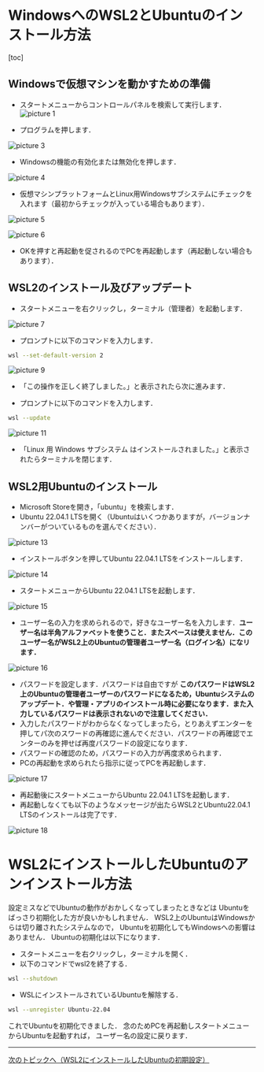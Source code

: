 # WindowsへのWSL2とUbuntuのインストール方法

[toc]

## Windowsで仮想マシンを動かすための準備

* スタートメニューからコントロールパネルを検索して実行します．
![picture 1](images/windows11_wsl2_install/20230319_085237.png)  

* プログラムを押します．

![picture 3](images/windows11_wsl2_install/20230319_085415.png)  

* Windowsの機能の有効化または無効化を押します．

![picture 4](images/windows11_wsl2_install/20230319_085436.png)  

* 仮想マシンプラットフォームとLinux用Windowsサブシステムにチェックを入れます（最初からチェックが入っている場合もあります）．

![picture 5](images/windows11_wsl2_install/20230319_085502.png)  

![picture 6](images/windows11_wsl2_install/20230319_085510.png)  


* OKを押すと再起動を促されるのでPCを再起動します（再起動しない場合もあります）．


## WSL2のインストール及びアップデート

* スタートメニューを右クリックし，ターミナル（管理者）を起動します．

![picture 7](images/windows11_wsl2_install/20230319_085530.png)  


* プロンプトに以下のコマンドを入力します．

```sh
wsl --set-default-version 2
```

![picture 9](images/windows11_wsl2_install/20230319_085601.png)  

* 「この操作を正しく終了しました。」と表示されたら次に進みます．

* プロンプトに以下のコマンドを入力します．
  
```sh
wsl --update
```

![picture 11](images/windows11_wsl2_install/20230319_085631.png)  

* 「Linux 用 Windows サブシステム はインストールされました。」と表示されたらターミナルを閉じます．

## WSL2用Ubuntuのインストール

* Microsoft Storeを開き，「ubuntu」を検索します．
* Ubuntu 22.04.1 LTSを開く（Ubuntuはいくつかありますが，バージョンナンバーがついているものを選んでください）．

![picture 13](images/windows11_wsl2_install/20230319_085658.png)  

* インストールボタンを押してUbuntu 22.04.1 LTSをインストールします．

![picture 14](images/windows11_wsl2_install/20230319_085714.png)  

* スタートメニューからUbuntu 22.04.1 LTSを起動します．

![picture 15](images/windows11_wsl2_install/20230319_085730.png)  

* ユーザー名の入力を求められるので，好きなユーザー名を入力します．__ユーザー名は半角アルファベットを使うこと．またスペースは使えません．このユーザー名がWSL2上のUbuntuの管理者ユーザー名（ログイン名）になリます．__

![picture 16](images/windows11_wsl2_install/20230319_085745.png)  

* パスワードを設定します．パスワードは自由ですが __このパスワードはWSL2上のUbuntuの管理者ユーザーのパスワードになるため，Ubuntuシステムのアップデート．や管理・アプリのインストール時に必要になります．また入力しているパスワードは表示されないので注意してください．__
* 入力したパスワードがわからなくなってしまったら，とりあえずエンターを押してパ次のスワードの再確認に進んでください．パスワードの再確認でエンターのみを押せば再度パスワードの設定になります．
* パスワードの確認のため，パスワードの入力が再度求められます．
* PCの再起動を求められたら指示に従ってPCを再起動します．

![picture 17](images/windows11_wsl2_install/20230319_085805.png)  

* 再起動後にスタートメニューからUbuntu 22.04.1 LTSを起動します．
* 再起動しなくても以下のようなメッセージが出たらWSL2とUbuntu22.04.1 LTSのインストールは完了です．

![picture 18](images/windows11_wsl2_install/20230319_085825.png)  

# WSL2にインストールしたUbuntuのアンインストール方法

設定ミスなどでUbuntuの動作がおかしくなってしまったときなどは
Ubuntuをばっさり初期化した方が良いかもしれません．
WSL2上のUbuntuはWindowsからは切り離されたシステムなので，
Ubuntuを初期化してもWindowsへの影響はありません．
Ubuntuの初期化は以下になります．

* スタートメニューを右クリックし，ターミナルを開く．
* 以下のコマンドでwsl2を終了する．

```sh
wsl --shutdown
```

* WSLにインストールされているUbuntuを解除する．

```sh
wsl --unregister Ubuntu-22.04
```

これでUbuntuを初期化できました．
念のためPCを再起動しスタートメニューからUbuntuを起動すれば，
ユーザー名の設定に戻ります．

---
[次のトピックへ（WSL2にインストールしたUbuntuの初期設定）](https://github.com/bokutachi256/GISbuildbook/blob/main/after_wsl2_installation.md)